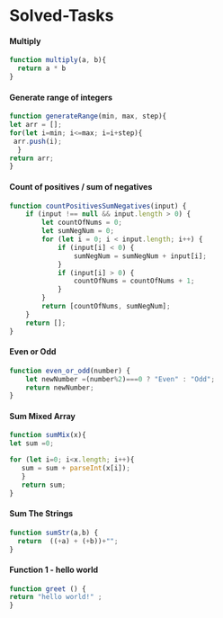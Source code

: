 # Solved-Tasks
#### Multiply
```javascript
function multiply(a, b){
  return a * b
}
```

#### Generate range of integers
````javascript
function generateRange(min, max, step){
let arr = [];
for(let i=min; i<=max; i=i+step){
 arr.push(i);
  }
return arr;
}
````


#### Count of positives / sum of negatives
```javascript
function countPositivesSumNegatives(input) {
    if (input !== null && input.length > 0) {
        let countOfNums = 0;
        let sumNegNum = 0;
        for (let i = 0; i < input.length; i++) {
            if (input[i] < 0) {
                sumNegNum = sumNegNum + input[i];
            }
            if (input[i] > 0) {
                countOfNums = countOfNums + 1;
            }
        }
        return [countOfNums, sumNegNum];
    }
    return [];
}
```


#### Even or Odd
````javascript
function even_or_odd(number) {
    let newNumber =(number%2)===0 ? "Even" : "Odd";
    return newNumber;
}
````

#### Sum Mixed Array
```javascript
function sumMix(x){
let sum =0;

for (let i=0; i<x.length; i++){
   sum = sum + parseInt(x[i]);
   }
   return sum;
}
```

#### Sum The Strings
```javascript
function sumStr(a,b) {
  return  ((+a) + (+b))+"";
}
```

#### Function 1 - hello world
```javascript
function greet () {
return "hello world!" ;
}
```